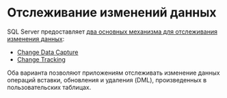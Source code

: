 # Отслеживание изменений данных

SQL Server предоставляет [два основных механизма для отслеживания изменения данных](https://docs.microsoft.com/ru-ru/sql/relational-databases/track-changes/track-data-changes-sql-server?view=sql-server-ver15):

* [Change Data Capture](https://docs.microsoft.com/en-us/sql/relational-databases/track-changes/track-data-changes-sql-server?view=sql-server-ver15#Capture)
* [Change Tracking](https://docs.microsoft.com/en-us/sql/relational-databases/track-changes/track-data-changes-sql-server?view=sql-server-ver15#Tracking)

Оба варианта позволяют приложениям отслеживать изменение данных операций вставки, обновления и удаления (DML), произведенных в пользовательских таблицах.
